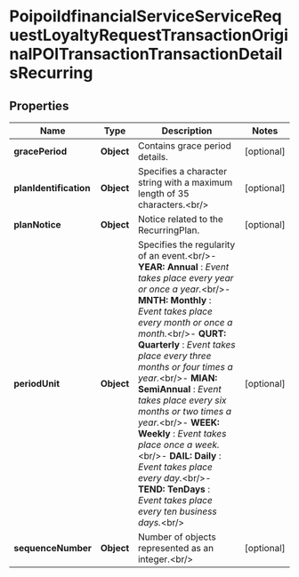 # PoipoiIdfinancialServiceServiceRequestLoyaltyRequestTransactionOriginalPOITransactionTransactionDetailsRecurring

## Properties
Name | Type | Description | Notes
------------ | ------------- | ------------- | -------------
**gracePeriod** | **Object** | Contains grace period details. |  [optional]
**planIdentification** | **Object** | Specifies a character string with a maximum length of 35 characters.&lt;br/&gt; |  [optional]
**planNotice** | **Object** | Notice related to the RecurringPlan. |  [optional]
**periodUnit** | **Object** | Specifies the regularity of an event.&lt;br/&gt;- **YEAR: Annual**  : *Event takes place every year or once a year.*&lt;br/&gt;- **MNTH: Monthly**  : *Event takes place every month or once a month.*&lt;br/&gt;- **QURT: Quarterly**  : *Event takes place every three months or four times a year.*&lt;br/&gt;- **MIAN: SemiAnnual**  : *Event takes place every six months or two times a year.*&lt;br/&gt;- **WEEK: Weekly**  : *Event takes place once a week.*&lt;br/&gt;- **DAIL: Daily**  : *Event takes place every day.*&lt;br/&gt;- **TEND: TenDays**  : *Event takes place every ten business days.*&lt;br/&gt; |  [optional]
**sequenceNumber** | **Object** | Number of objects represented as an integer.&lt;br/&gt; |  [optional]
